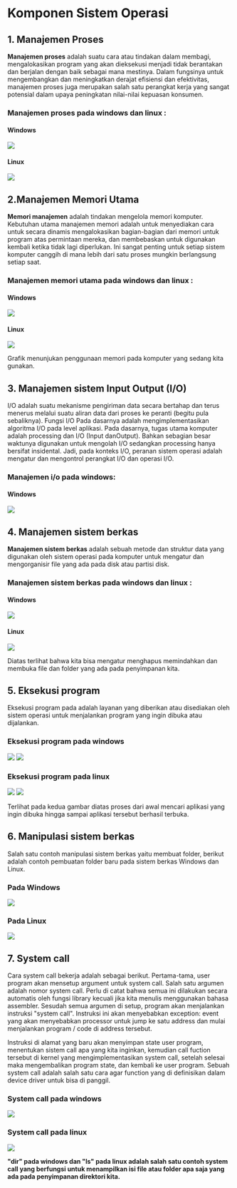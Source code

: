 # Komponen Sistem Operasi

## 1. Manajemen Proses 

__Manajemen proses__ adalah suatu cara atau tindakan dalam membagi, mengalokasikan program yang akan dieksekusi menjadi tidak berantakan dan berjalan dengan baik sebagai mana mestinya. Dalam fungsinya untuk mengembangkan dan meningkatkan derajat efisiensi dan efektivitas, manajemen proses juga merupakan salah satu perangkat kerja yang sangat potensial dalam upaya peningkatan nilai-nilai kepuasan konsumen.

### Manajemen proses pada windows dan linux :
#### Windows
![](gambar/tmwindows.png)

#### Linux
![](gambar/tmlinux.png)


## 2.Manajemen Memori Utama


__Memori manajemen__ adalah tindakan mengelola memori komputer. Kebutuhan utama manajemen memori adalah untuk menyediakan cara untuk secara dinamis mengalokasikan bagian-bagian dari memori untuk program atas permintaan mereka, dan membebaskan untuk digunakan kembali ketika tidak lagi diperlukan. Ini sangat penting untuk setiap sistem komputer canggih di mana lebih dari satu proses mungkin berlangsung setiap saat.
### Manajemen memori utama pada windows dan linux :
#### Windows

![](https://raw.githubusercontent.com/ReyhanNadie/Tugas_Sistem_Operasi/master/gambar/windows1.PNG)

#### Linux
![](https://raw.githubusercontent.com/ReyhanNadie/Tugas_Sistem_Operasi/master/gambar/linux1.PNG)

Grafik menunjukan penggunaan memori pada komputer yang sedang kita gunakan.

## 3. Manajemen sistem Input Output (I/O)

I/O adalah suatu mekanisme pengiriman data secara bertahap dan terus menerus melalui suatu aliran data dari proses ke peranti (begitu pula sebaliknya). Fungsi I/O Pada dasarnya adalah mengimplementasikan algoritma I/O pada level aplikasi. Pada dasarnya, tugas utama komputer adalah processing dan I/O (Input danOutput). Bahkan sebagian besar waktunya digunakan untuk mengolah I/O sedangkan processing hanya bersifat insidental. Jadi, pada konteks I/O, peranan sistem operasi adalah mengatur dan mengontrol perangkat I/O dan operasi I/O.

### Manajemen i/o pada windows:
#### Windows
![](gambar/windows2.PNG)

## 4. Manajemen sistem berkas

__Manajemen sistem berkas__ adalah sebuah metode dan struktur data yang digunakan oleh sistem operasi pada komputer untuk mengatur dan mengorganisir file yang ada pada disk atau partisi disk.

### Manajemen sistem berkas pada windows dan linux :
#### Windows

![](gambar/windows3.PNG)

#### Linux
![](gambar/linux3.PNG)


Diatas terlihat bahwa kita bisa mengatur menghapus memindahkan dan membuka file dan folder yang ada pada penyimpanan kita.

## 5. Eksekusi program
Eksekusi program pada adalah layanan yang diberikan atau disediakan oleh sistem operasi untuk menjalankan program yang ingin dibuka atau dijalankan.
### Eksekusi program pada windows
![](gambar/windows5.PNG)
![](gambar/windows6.PNG)

### Eksekusi program pada linux
![](gambar/linux5.PNG)
![](gambar/linux6.PNG)

Terlihat pada kedua gambar diatas proses dari awal mencari aplikasi yang ingin dibuka hingga sampai aplikasi tersebut berhasil terbuka.

## 6. Manipulasi sistem berkas
Salah satu contoh manipulasi sistem berkas yaitu membuat folder, berikut adalah contoh pembuatan folder baru pada sistem berkas Windows dan Linux.

### Pada Windows
![](gambar/windows7.PNG)

### Pada Linux
![](gambar/linux7.PNG)

## 7. System call
Cara system call bekerja adalah sebagai berikut. Pertama-tama, user program akan mensetup argument untuk system call. Salah satu argumen adalah nomor system call. Perlu di catat bahwa semua ini dilakukan secara automatis oleh fungsi library kecuali jika kita menulis menggunakan bahasa assembler. Sesudah semua argumen di setup, program akan menjalankan instruksi "system call". Instruksi ini akan menyebabkan exception: event yang akan menyebabkan processor untuk jump ke satu address dan mulai menjalankan program / code di address tersebut.

Instruksi di alamat yang baru akan menyimpan state user program, menentukan sistem call apa yang kita inginkan, kemudian call fuction tersebut di kernel yang mengimplementasikan system call, setelah selesai maka mengembalikan program state, dan kembali ke user program. Sebuah system call adalah salah satu cara agar function yang di definisikan dalam device driver untuk bisa di panggil.

### System call pada windows
![](gambar/windows8.PNG)
### System call pada linux
![](gambar/linux8.PNG)


**"dir" pada windows dan "ls" pada linux adalah salah satu contoh system call yang berfungsi untuk menampilkan isi file atau folder apa saja yang ada pada penyimpanan direktori kita.**